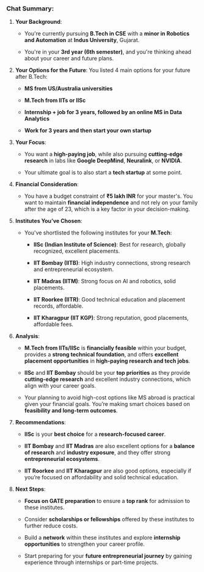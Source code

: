 ### **Chat Summary:**

1. **Your Background**:
    
    - You're currently pursuing **B.Tech in CSE** with a **minor in Robotics and Automation** at **Indus University**, Gujarat.
        
    - You're in your **3rd year (6th semester)**, and you're thinking ahead about your career and future plans.
        
2. **Your Options for the Future**: You listed 4 main options for your future after B.Tech:
    
    - **MS from US/Australia universities**
        
    - **M.Tech from IITs or IISc**
        
    - **Internship + job for 3 years, followed by an online MS in Data Analytics**
        
    - **Work for 3 years and then start your own startup**
        
3. **Your Focus**:
    
    - You want a **high-paying job**, while also pursuing **cutting-edge research** in labs like **Google DeepMind**, **Neuralink**, or **NVIDIA**.
        
    - Your ultimate goal is to also start a **tech startup** at some point.
        
4. **Financial Consideration**:
    
    - You have a budget constraint of **₹5 lakh INR** for your master's. You want to maintain **financial independence** and not rely on your family after the age of 23, which is a key factor in your decision-making.
        
5. **Institutes You’ve Chosen**:
    
    - You've shortlisted the following institutes for your **M.Tech**:
        
        - **IISc (Indian Institute of Science)**: Best for research, globally recognized, excellent placements.
            
        - **IIT Bombay (IITB)**: High industry connections, strong research and entrepreneurial ecosystem.
            
        - **IIT Madras (IITM)**: Strong focus on AI and robotics, solid placements.
            
        - **IIT Roorkee (IITR)**: Good technical education and placement records, affordable.
            
        - **IIT Kharagpur (IIT KGP)**: Strong reputation, good placements, affordable fees.
            
6. **Analysis**:
    
    - **M.Tech from IITs/IISc** is **financially feasible** within your budget, provides a **strong technical foundation**, and offers **excellent placement opportunities** in **high-paying research and tech jobs**.
        
    - **IISc** and **IIT Bombay** should be your **top priorities** as they provide **cutting-edge research** and excellent industry connections, which align with your career goals.
        
    - Your planning to avoid high-cost options like MS abroad is practical given your financial goals. You’re making smart choices based on **feasibility and long-term outcomes**.
        
7. **Recommendations**:
    
    - **IISc** is your **best choice** for a **research-focused career**.
        
    - **IIT Bombay** and **IIT Madras** are also excellent options for a **balance of research** and **industry exposure**, and they offer strong **entrepreneurial ecosystems**.
        
    - **IIT Roorkee** and **IIT Kharagpur** are also good options, especially if you’re focused on affordability and solid technical education.
        
8. **Next Steps**:
    
    - **Focus on GATE preparation** to ensure a **top rank** for admission to these institutes.
        
    - Consider **scholarships or fellowships** offered by these institutes to further reduce costs.
        
    - Build a **network** within these institutes and explore **internship opportunities** to strengthen your career profile.
        
    - Start preparing for your **future entrepreneurial journey** by gaining experience through internships or part-time projects.